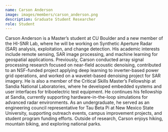 ```yaml
---
name: Carson Anderson
image: images/members/carson_anderson.png
description: Graduate Student Researcher
role: Student
---
```


Carson Anderson is a Master’s student at CU Boulder and a new member of the HI-SNR Lab, where he will be working on Synthetic Aperture Radar (SAR) analysis, exploitation, and change detection. His academic interests include remote sensing, SAR image processing, and machine learning for geospatial applications.
Previously, Carson conducted array signal processing research focused on near-field acoustic denoising, contributed to an NSF-funded project applying deep learning to inverter-based power grid operations, and worked on a wavelet-based denoising project for SAR imagery. He is also a member of the Critical Skills Master’s Fellowship at Sandia National Laboratories, where he developed embedded systems and user interfaces for triboelectric test equipment. He continues his fellowship at Sandia, currently supporting hardware-in-the-loop simulations for advanced radar environments.
As an undergraduate, he served as an engineering council representative for Tau Beta Pi at New Mexico State University, supporting outreach events, campus improvement projects, and student program funding efforts. Outside of research, Carson enjoys hiking, mountain biking, and exploring national parks.